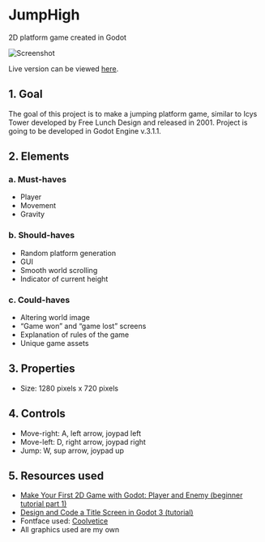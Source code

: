 # JumpHigh
2D platform game created in Godot

![Screenshot](https://github.com/AdriaenXO/JumpHigh/blob/master/Screenshot.png)

Live version can be viewed [here](https://adriaenxo.github.io/JumpHigh).

## 1. Goal
The goal of this project is to make a jumping platform game, similar to Icys Tower developed by Free Lunch Design and released in 2001. Project is going to be developed in Godot Engine v.3.1.1.

## 2. Elements
### a. Must-haves
*	Player
*	Movement
*	Gravity

### b.	Should-haves
*	Random platform generation
*	GUI
*	Smooth world scrolling
*	Indicator of current height

### c.	Could-haves
*	Altering world image
*	“Game won” and “game lost” screens
*	Explanation of rules of the game
*	Unique game assets

## 3. Properties
* Size: 1280 pixels x 720 pixels

## 4. Controls
*	Move-right: A, left arrow, joypad left
*	Move-left: D, right arrow, joypad right
*	Jump: W, sup arrow, joypad up

## 5. Resources used
* [Make Your First 2D Game with Godot: Player and Enemy (beginner tutorial part 1)](https://www.youtube.com/watch?v=Mc13Z2gboEk&feature=youtu.be)
* [Design and Code a Title Screen in Godot 3 (tutorial)](https://www.youtube.com/watch?v=sKuM5AzK-uA&feature=youtu.be)
* Fontface used: [Coolvetice](https://www.dafont.com/coolvetica.font)
* All graphics used are my own
